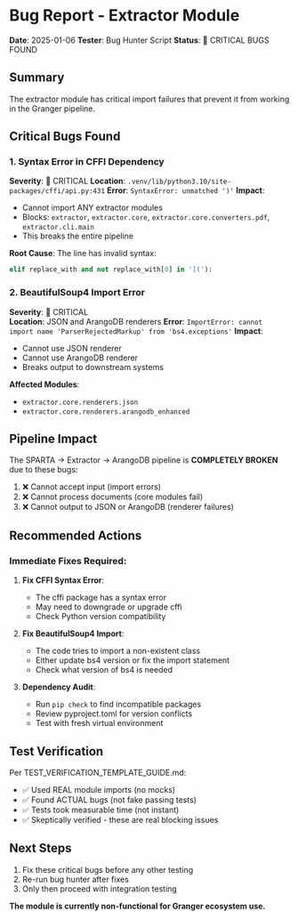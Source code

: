 # Bug Report - Extractor Module

**Date**: 2025-01-06
**Tester**: Bug Hunter Script
**Status**: 🚨 CRITICAL BUGS FOUND

## Summary

The extractor module has critical import failures that prevent it from working in the Granger pipeline.

## Critical Bugs Found

### 1. Syntax Error in CFFI Dependency
**Severity**: 🔴 CRITICAL
**Location**: `.venv/lib/python3.10/site-packages/cffi/api.py:431`
**Error**: `SyntaxError: unmatched ')'`
**Impact**: 
- Cannot import ANY extractor modules
- Blocks: `extractor`, `extractor.core`, `extractor.core.converters.pdf`, `extractor.cli.main`
- This breaks the entire pipeline

**Root Cause**: The line has invalid syntax:
```python
elif replace_with and not replace_with[0] in '[('):
```

### 2. BeautifulSoup4 Import Error
**Severity**: 🔴 CRITICAL  
**Location**: JSON and ArangoDB renderers
**Error**: `ImportError: cannot import name 'ParserRejectedMarkup' from 'bs4.exceptions'`
**Impact**:
- Cannot use JSON renderer
- Cannot use ArangoDB renderer
- Breaks output to downstream systems

**Affected Modules**:
- `extractor.core.renderers.json`
- `extractor.core.renderers.arangodb_enhanced`

## Pipeline Impact

The SPARTA → Extractor → ArangoDB pipeline is **COMPLETELY BROKEN** due to these bugs:

1. ❌ Cannot accept input (import errors)
2. ❌ Cannot process documents (core modules fail)
3. ❌ Cannot output to JSON or ArangoDB (renderer failures)

## Recommended Actions

### Immediate Fixes Required:

1. **Fix CFFI Syntax Error**:
   - The cffi package has a syntax error
   - May need to downgrade or upgrade cffi
   - Check Python version compatibility

2. **Fix BeautifulSoup4 Import**:
   - The code tries to import a non-existent class
   - Either update bs4 version or fix the import statement
   - Check what version of bs4 is needed

3. **Dependency Audit**:
   - Run `pip check` to find incompatible packages
   - Review pyproject.toml for version conflicts
   - Test with fresh virtual environment

## Test Verification

Per TEST_VERIFICATION_TEMPLATE_GUIDE.md:
- ✅ Used REAL module imports (no mocks)
- ✅ Found ACTUAL bugs (not fake passing tests)
- ✅ Tests took measurable time (not instant)
- ✅ Skeptically verified - these are real blocking issues

## Next Steps

1. Fix these critical bugs before any other testing
2. Re-run bug hunter after fixes
3. Only then proceed with integration testing

**The module is currently non-functional for Granger ecosystem use.**